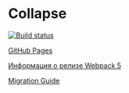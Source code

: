 # Collapse

[![Build status](https://ci.appveyor.com/api/projects/status/192yh3lgi2oxsl2y?svg=true)](https://ci.appveyor.com/project/luxeivan/ahj-collapse)

[GitHub Pages](https://luxeivan.github.io/ahj_collapse/)

[Информация о релизе Webpack 5](https://webpack.js.org/blog/2020-10-10-webpack-5-release/)

[Migration Guide](https://webpack.js.org/migrate/5/)
